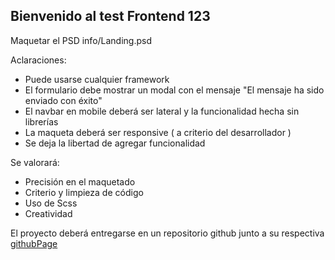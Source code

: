 ## Bienvenido al test Frontend 123

Maquetar el PSD info/Landing.psd

Aclaraciones: 
- Puede usarse cualquier framework
- El formulario debe mostrar un modal con el mensaje "El mensaje ha sido enviado con éxito"
- El navbar en mobile deberá ser lateral y la funcionalidad hecha sin librerías
- La maqueta deberá ser responsive ( a criterio del desarrollador )
- Se deja la libertad de agregar funcionalidad 

Se valorará:
- Precisión en el maquetado
- Criterio y limpieza de código
- Uso de Scss
- Creatividad



El proyecto deberá entregarse en un repositorio github junto a su respectiva [githubPage](https://help.github.com/articles/configuring-a-publishing-source-for-github-pages/)



